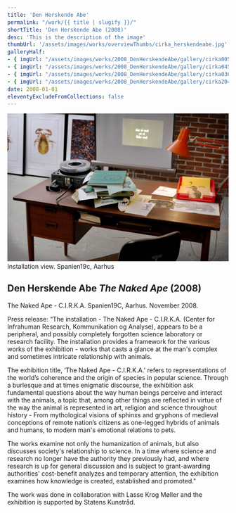 ```yaml
---
title: 'Den Herskende Abe'
permalink: "/work/{{ title | slugify }}/"
shortTitle: 'Den Herskende Abe (2008)'
desc: 'This is the description of the image'
thumbUrl: '/assets/images/works/overviewThumbs/cirka_herskendeabe.jpg'
galleryHalf:
- { imgUrl: "/assets/images/works/2008_DenHerskendeAbe/gallery/cirka005.jpg", caption: "" }
- { imgUrl: "/assets/images/works/2008_DenHerskendeAbe/gallery/cirka045.jpg", caption: "" }
- { imgUrl: "/assets/images/works/2008_DenHerskendeAbe/gallery/cirka036.jpg", caption: "" }
- { imgUrl: "/assets/images/works/2008_DenHerskendeAbe/gallery/cirka204.jpg", caption: "" }
date: 2008-01-01
eleventyExcludeFromCollections: false
---
```



<div class="Grid Grid--gutters Grid--full large-Grid--fit">
  <div class="Grid-cell">
    <img src='/assets/images/works/2008_DenHerskendeAbe/Abe_big.jpg'/>
    <div class="caption">Installation view. Spanien19c, Aarhus</div>
  </div>
</div>
<div class="Grid Grid--gutters Grid--full large-Grid--fit">
  <div class="Grid-cell">
    <div class='headerGroup'>
      <h2>Den Herskende Abe <em>The Naked Ape</em> (2008)</h2>
      <!-- <h3>Center for Infrahuman Research, Kommunikation og Analyse</h3> -->
    </div>
  </div>
</div>
<div class="Grid Grid--gutters Grid--full large-Grid--fit">
  <div class="Grid-cell">
    <p>The Naked Ape - C.I.R.K.A. Spanien19C, Aarhus. November 2008.</p>
    <p>Press release: “The installation - The Naked Ape - C.I.R.K.A. (Center for Infrahuman Research, Kommunikation og Analyse), appears to be a peripheral, and possibly completely forgotten science laboratory or research facility. The installation provides a framework for the various works of the exhibition - works that casts a glance at the man's complex and sometimes intricate relationship with animals.</p>
    <p>The exhibition title, ‘The Naked Ape - C.I.R.K.A.’ refers to representations of the world’s coherence and the origin of species in popular science. Through a burlesque and at times enigmatic discourse, the exhibition ask fundamental questions about the way human beings perceive and interact with the animals, a topic that, among other things are reflected in virtue of the way the animal is represented in art, religion and science throughout history - From mythological visions of sphinxs and gryphons of medieval conceptions of remote nation’s citizens as one-legged hybrids of animals and humans, to modern man's emotional relations to pets.</p>
  </div>
  <div class="Grid-cell">
    <p>The works examine not only the humanization of animals, but also discusses society's relationship to science. In a time where science and research no longer have the authority they previously had, and where research is up for general discussion and is subject to grant-awarding authorities' cost-benefit analyzes and temporary attention, the exhibition examines how knowledge is created, established and promoted."</p>
    <p>The work was done in collaboration with Lasse Krog Møller and the exhibition is supported by Statens Kunstråd.</p>
  </div>      
</div>